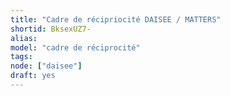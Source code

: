 ```yaml
---
title: "Cadre de récipriocité DAISEE / MATTERS"
shortid: BksexUZ7-
alias:
model: "cadre de réciprocité"
tags:
node: ["daisee"]
draft: yes
---
```

